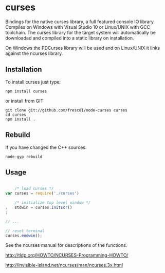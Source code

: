 
# curses

Bindings for the native curses library, a full featured console IO library.
Compiles on Windows with Visual Studio 10 or Linux/UNIX with GCC toolchain.
The curses library for the target system will automatically be downloaded
and compiled into a static library on installation.

On Windows the PDCurses library will be used and on Linux/UNIX it links against
the ncurses library.


## Installation

To install curses just type:

```
npm install curses
```

or install from GIT

```
git clone git://github.com/fresc81/node-curses curses
cd curses
npm install .
```


## Rebuild

If you have changed the C++ sources:

```
node-gyp rebuild
```


## Usage

```javascript

	/* load curses */
var curses = require('./curses')

	/* initialize top level window */
,	stdwin = curses.initscr()
;

// ...

// reset terminal
curses.endwin();

```


See the ncurses manual for descriptions of the functions.

http://tldp.org/HOWTO/NCURSES-Programming-HOWTO/

http://invisible-island.net/ncurses/man/ncurses.3x.html
